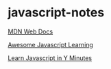 # javascript-notes

[MDN Web Docs](https://developer.mozilla.org/en-US/docs/Web/JavaScript)

[Awesome Javascript Learning](https://github.com/micromata/awesome-javascript-learning)

[Learn Javascript in Y Minutes](https://learnxinyminutes.com/docs/javascript/)
